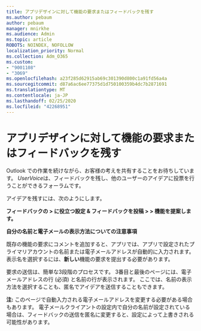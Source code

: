 ```yaml
---
title: アプリデザインに対して機能の要求またはフィードバックを残す
ms.author: pebaum
author: pebaum
manager: mnirkhe
ms.audience: Admin
ms.topic: article
ROBOTS: NOINDEX, NOFOLLOW
localization_priority: Normal
ms.collection: Adm_O365
ms.custom:
- "9001108"
- "3069"
ms.openlocfilehash: a23f285d62915ab69c301390d800c1a91fd56a4a
ms.sourcegitcommit: d87a6ac6ee77375d1d750100359b4dc7b2871691
ms.translationtype: MT
ms.contentlocale: ja-JP
ms.lasthandoff: 02/25/2020
ms.locfileid: "42268951"
---
```

# <a name="leave-a-feature-request-or-feedback-on-app-design"></a>アプリデザインに対して機能の要求またはフィードバックを残す

Outlook での作業を続けながら、お客様の考えを共有することをお待ちしています。 *UserVoice*は、フィードバックを残し、他のユーザーのアイデアに投票を行うことができるフォーラムです。  

アイデアを残すには、次のようにします。 

**フィードバックの > に役立つ設定 & フィードバックを投稿 > > 機能を提案します。** 

**自分の名前と電子メールの表示方法についての注意事項**

既存の機能の要求にコメントを追加すると、アプリでは、アプリで設定されたプライマリアカウントの名前または電子メールアドレスが自動的に入力されます。 表示名を選択するには、**新しい**機能の要求を提出する必要があります。 

要求の送信は、簡単な3段階のプロセスです。 3番目と最後のページには、電子メールアドレスの行 (必須) と名前の行が表示されます。 ここでは、名前の表示方法を選択することも、匿名でアイデアを送信することもできます。 

**注:** このページで自動入力される電子メールアドレスを変更する必要がある場合もあります。 電子メールクライアントの設定内で自分の名前が設定されている場合は、フィードバックの送信を匿名に変更すると、設定によって上書きされる可能性があります。 
